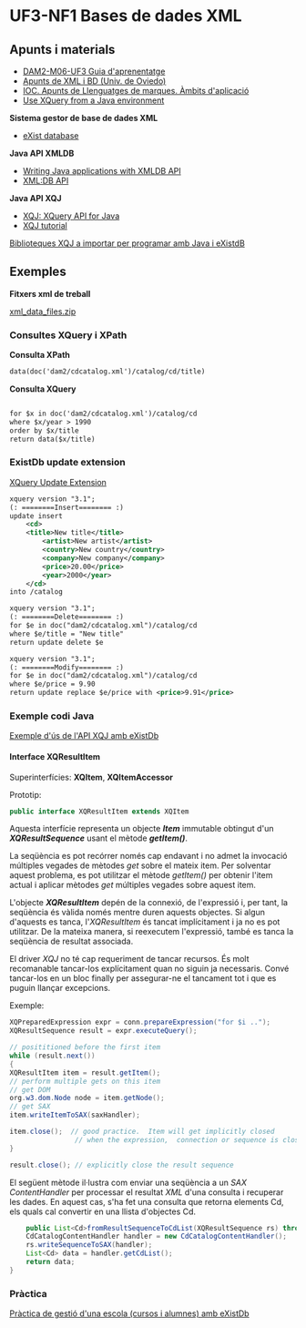 # UF3-NF1 Bases de dades XML

## Apunts i materials

  * [DAM2-M06-UF3 Guia d'aprenentatge](/damm06/assets/3.1/dam2-m06-uf3_guiaaprenentatge.pdf)
  * [Apunts de XML i BD (Univ. de Oviedo)](/damm06/assets/3.1/xml_y_bd-univ_oviedo.pdf)
  * [IOC. Apunts de Llenguatges de marques. Àmbits d'aplicació](/damm06/assets/3.1/ioc-ambits_aplicacio_xml.pdf)
  * [Use XQuery from a Java environment](/damm06/assets/3.1/xquery_and_java.pdf)

**Sistema gestor de base de dades XML**

  * [eXist database](http://exist-db.org)

**Java API XMLDB**

  * [Writing Java applications with XMLDB API](/damm06/assets/3.1/exist-writing_java_applications_with_xmldb-api.pdf)
  * [XML:DB API](https://github.com/xmldb-org/xmldb-api)

**Java API XQJ**

  * [XQJ: XQuery API for Java](http://xqj.net)
  * [XQJ tutorial](/damm06/assets/3.1/xqj-tutorial.pdf)

[Biblioteques XQJ a importar per programar amb Java i eXistdB](https://github.com/xmldb-org/xmldb-api)


## Exemples

**Fitxers xml de treball**

[xml_data_files.zip](/damm06/assets/3.1/xml_data_files.zip)

### Consultes XQuery i XPath

**Consulta XPath**
```xml
data(doc('dam2/cdcatalog.xml')/catalog/cd/title)
```

**Consulta XQuery**
```xml

for $x in doc('dam2/cdcatalog.xml')/catalog/cd 
where $x/year > 1990 
order by $x/title 
return data($x/title)
```

### ExistDb update extension

[XQuery Update Extension](https://exist-db.org/exist/apps/doc/update_ext)

```xml
xquery version "3.1";
(: ========Insert======== :)
update insert 
    <cd>
    <title>New title</title>
        <artist>New artist</artist>
        <country>New country</country>
        <company>New company</company>
        <price>20.00</price>
        <year>2000</year>
    </cd>
into /catalog
```

```xml
xquery version "3.1";
(: ========Delete======== :)
for $e in doc("dam2/cdcatalog.xml")/catalog/cd
where $e/title = "New title"
return update delete $e
```

```xml
xquery version "3.1";
(: ========Modify======== :)
for $e in doc("dam2/cdcatalog.xml")/catalog/cd
where $e/price = 9.90
return update replace $e/price with <price>9.91</price>
```

### Exemple codi Java

[Exemple d'ús de l'API XQJ amb eXistDb](/damm06/assets/3.1/xqjexistexample.zip)


#### Interface XQResultItem

Superinterfícies: **XQItem**, **XQItemAccessor**

Prototip:

```java
public interface XQResultItem extends XQItem
```

Aquesta interfície representa un objecte ***Item*** immutable obtingut d'un ***XQResultSequence*** usant el mètode ***getItem()***.

La seqüència es pot recórrer només cap endavant i no admet la invocació múltiples vegades de mètodes *get* sobre el mateix item. Per solventar aquest problema, es pot utilitzar el mètode *getItem()* per obtenir l'item actual i aplicar mètodes *get* múltiples vegades sobre aquest item.

L'objecte ***XQResultItem*** depén de la connexió, de l'expressió i, per tant, la seqüència és vàlida només mentre duren aquests objectes. Si algun d'aquests es tanca, l'*XQResultItem* és tancat implícitament i ja no es pot utilitzar. De la mateixa manera, si reexecutem l'expressió, també es tanca la seqüència de resultat associada.

El driver *XQJ* no té cap requeriment de tancar recursos. És molt recomanable tancar-los explícitament quan no siguin ja necessaris. Convé tancar-los en un bloc finally per assegurar-ne el tancament tot i que es puguin llançar excepcions.

Exemple:

```java
XQPreparedExpression expr = conn.prepareExpression("for $i ..");
XQResultSequence result = expr.executeQuery();

// posititioned before the first item
while (result.next())
{
XQResultItem item = result.getItem();
// perform multiple gets on this item 
// get DOM
org.w3.dom.Node node = item.getNode(); 
// get SAX
item.writeItemToSAX(saxHandler);

item.close();  // good practice.  Item will get implicitly closed
                // when the expression,  connection or sequence is closed.
}

result.close(); // explicitly close the result sequence
```

El següent mètode il·lustra com enviar una seqüència a un *SAX* *ContentHandler* per processar el resultat *XML* d'una consulta i recuperar les dades. En aquest cas, s'ha fet una consulta que retorna elements Cd, els quals cal convertir en una llista d'objectes Cd.

```java
    public List<Cd>fromResultSequenceToCdList(XQResultSequence rs) throws XQException {
    CdCatalogContentHandler handler = new CdCatalogContentHandler();
    rs.writeSequenceToSAX(handler);
    List<Cd> data = handler.getCdList();
    return data;
} 
```

### Pràctica

[Pràctica de gestió d'una escola (cursos i alumnes) amb eXistDb](/damm06/assets/3.1/dam2-m06-pt31-school_xml.odt)
